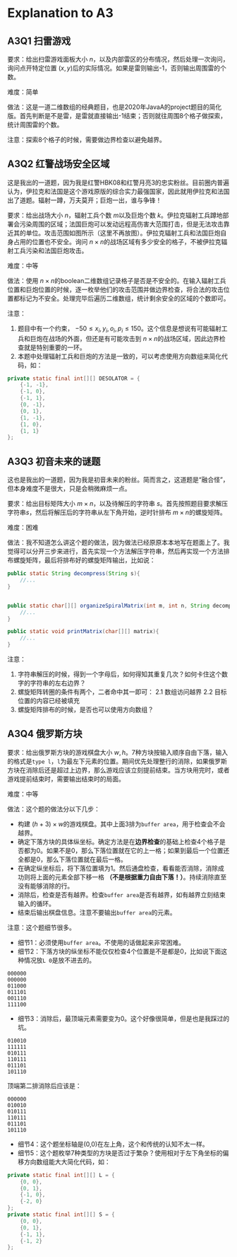 # Explanation to A3

## A3Q1 扫雷游戏

要求：给出扫雷游戏面板大小 $n$，以及内部雷区的分布情况，然后处理一次询问，询问点开特定位置 $(x,y)$后的实际情况。如果是雷则输出-1，否则输出周围雷的个数。

难度：简单

做法：这是一道二维数组的经典题目，也是2020年JavaA的project题目的简化版。首先判断是不是雷，是雷就直接输出-1结束；否则就往周围8个格子做探索，统计周围雷的个数。

注意：探索8个格子的时候，需要做边界检查以避免越界。

## A3Q2 红警战场安全区域

这是我出的一道题，因为我是红警HBK08和红警月亮3的忠实粉丝。目前圈内普遍认为，伊拉克和法国是这个游戏原版的综合实力最强国家，因此就用伊拉克和法国出了道题。辐射一蹲，万夫莫开；巨炮一出，谁与争锋！

要求：给出战场大小 $n$，辐射工兵个数 $m$以及巨炮个数 $k$。伊拉克辐射工兵蹲地部署会污染周围的区域；法国巨炮可以发动远程高伤害大范围打击，但是无法攻击靠近其的单位。攻击范围如图所示（这里不再放图）。伊拉克辐射工兵和法国巨炮自身占用的位置也不安全。询问 $n×n$的战场区域有多少安全的格子，不被伊拉克辐射工兵污染和法国巨炮攻击。

难度：中等

做法：使用 $n×n$的boolean二维数组记录格子是否是不安全的。在输入辐射工兵位置和巨炮位置的时候，逐一枚举他们的攻击范围并做边界检查，将合法的攻击位置都标记为不安全。处理完毕后遍历二维数组，统计剩余安全的区域的个数即可。

注意：
1. 题目中有一个约束， $-50 \le x_i,y_i,o_i,p_i \le 150$。这个信息是想说有可能辐射工兵和巨炮在战场的外面，但还是有可能攻击到 $n×n$的战场区域，因此边界检查就是特别重要的一环。
2. 本题中处理辐射工兵和巨炮的方法是一致的，可以考虑使用方向数组来简化代码，如：

```java
private static final int[][] DESOLATOR = {
    {-1, -1},
    {-1, 0},
    {-1, 1},
    {0, -1},
    {0, 1},
    {1, -1},
    {1, 0},
    {1, 1}
};
```

## A3Q3 初音未来的谜题

这也是我出的一道题，因为我是初音未来的粉丝。简而言之，这道题是“融合怪”，但本身难度不是很大，只是会稍微麻烦一点。

要求：给出目标矩阵大小 $m×n$，以及待解压的字符串 $s$。首先按照题目要求解压字符串$s$，然后将解压后的字符串从左下角开始，逆时针排布 $m×n$的螺旋矩阵。

难度：困难

做法：我不知道怎么讲这个题的做法，因为做法已经原原本本地写在题面上了。我觉得可以分开三步来进行，首先实现一个方法解压字符串，然后再实现一个方法排布螺旋矩阵，最后将排布好的螺旋矩阵输出，比如说：

```java
public static String decompress(String s){
    //...
}


public static char[][] organizeSpiralMatrix(int m, int n, String decompressed){
    //...
}

public static void printMatrix(char[][] matrix){
    //...
}
```

注意：
1. 字符串解压的时候，得到一个字母后，如何得知其重复几次？如何卡住这个数字的字符串的左右边界？
2. 螺旋矩阵转圈的条件有两个，二者命中其一即可：
2.1 数组访问越界
2.2 目标位置的内容已经被填充
3. 螺旋矩阵排布的时候，是否也可以使用方向数组？

## A3Q4 俄罗斯方块

要求：给出俄罗斯方块的游戏棋盘大小 $w,h$。7种方块按输入顺序自由下落，输入的格式是`type l`，`l`为最左下元素的位置。期间优先处理整行的消除，如果俄罗斯方块在消除后还是超过上边界，那么游戏应该立刻提前结束。当方块用完时，或者游戏提前结束时，需要输出结束时的局面。

难度：中等

做法：这个题的做法分以下几步：
- 构建 $(h+3)×w$的游戏棋盘。其中上面3排为`buffer area`，用于检查会不会越界。
- 确定下落方块的具体纵坐标。确定方法是在**边界检查**的基础上检查4个格子是否都为0。如果不是0，那么下落位置就在它的上一格；如果到最后一个位置还全都是0，那么下落位置就在最后一格。
- 在确定纵坐标后，将下落位置填为1。然后通盘检查，看看能否消除，消除成功则将上面的元素全部下移一格 **（不是根据重力自由下落！）**。持续消除直至没有能够消除的行。
- 消除后，检查是否有越界。检查`buffer area`是否有越界，如有越界立刻结束输入的循环。
- 结束后输出棋盘信息。注意不要输出`buffer area`的元素。

注意：这个题细节很多。
- 细节1：必须使用`buffer area`。不使用的话做起来非常困难。
- 细节2：下落方块的纵坐标不能仅仅检查4个位置是不是都是0，比如说下面这种情况放`L 0`是放不进去的。

```
000000
000000
011000
011101
001110
111100
```

- 细节3：消除后，最顶端元素需要变为0。这个好像很简单，但是也是我踩过的坑。

```
010010
111111
010111
110111
011101
101110
```

顶端第二排消除后应该是：

```
000000
010010
010111
110111
011101
101110
```

- 细节4：这个题坐标轴是(0,0)在左上角，这个和传统的认知不太一样。
- 细节5：这个题枚举7种类型的方块是否过于繁杂？使用相对于左下角坐标的偏移方向数组能大大简化代码，如：

```java
private static final int[][] L = {
    {0, 0},
    {0, 1},
    {-1, 0},
    {-2, 0}
};
private static final int[][] S = {
    {0, 0},
    {0, 1},
    {-1, 1},
    {-1, 2}
};
```